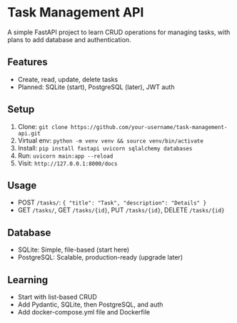 # Task Management API

A simple FastAPI project to learn CRUD operations for managing tasks, with plans to add database and authentication.

## Features
- Create, read, update, delete tasks
- Planned: SQLite (start), PostgreSQL (later), JWT auth

## Setup
1. Clone: `git clone https://github.com/your-username/task-management-api.git`
2. Virtual env: `python -m venv venv && source venv/bin/activate`
3. Install: `pip install fastapi uvicorn sqlalchemy databases`
4. Run: `uvicorn main:app --reload`
5. Visit: `http://127.0.0.1:8000/docs`

## Usage
- POST `/tasks/`: `{ "title": "Task", "description": "Details" }`
- GET `/tasks/`, GET `/tasks/{id}`, PUT `/tasks/{id}`, DELETE `/tasks/{id}`

## Database
- SQLite: Simple, file-based (start here)
- PostgreSQL: Scalable, production-ready (upgrade later)

## Learning
- Start with list-based CRUD
- Add Pydantic, SQLite, then PostgreSQL, and auth
- Add docker-compose.yml file and Dockerfile
